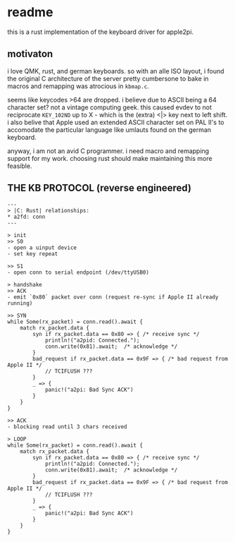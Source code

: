 # readme

this is a rust implementation of the keyboard driver for apple2pi.

## motivaton

i love QMK, rust, and german keyboards. so with an aIIe ISO layout, i found the
original C architecture of the server pretty cumbersone to bake in macros and
remapping was atrocious in `kbmap.c`.

seems like keycodes >64 are dropped. i believe due to ASCII being a 64 character
set? not a vintage computing geek. this caused evdev to not reciprocate
`KEY_102ND` up to X - which is the (extra) <|> key next to left shift. i also
belive that Apple used an extended ASCII character set on PAL II's to accomodate
the particular language like umlauts found on the german keyboard.

anyway, i am not an avid C programmer. i need macro and remapping support for my
work. choosing rust should make maintaining this more feasible.

## **THE KB PROTOCOL** (reverse engineered)

```
---
> |C: Rust| relationships:
* a2fd: conn
---

> init
>> S0
- open a uinput device
- set key repeat

>> S1
- open conn to serial endpoint (/dev/ttyUSB0)

> handshake
>> ACK
- emit `0x80` packet over conn (request re-sync if Apple II already running)

>> SYN
while Some(rx_packet) = conn.read().await {
    match rx_packet.data {
        syn if rx_packet.data == 0x80 => { /* receive sync */
            println!("a2pid: Connected.");
            conn.write(0x81).await;  /* acknowledge */
        }
        bad_request if rx_packet.data == 0x9F => { /* bad request from Apple II */
            // TCIFLUSH ???
        }
        _ => {
            panic!("a2pi: Bad Sync ACK")
        }
    }
}

>> ACK
- blocking read until 3 chars received

> LOOP
while Some(rx_packet) = conn.read().await {
    match rx_packet.data {
        syn if rx_packet.data == 0x80 => { /* receive sync */
            println!("a2pid: Connected.");
            conn.write(0x81).await;  /* acknowledge */
        }
        bad_request if rx_packet.data == 0x9F => { /* bad request from Apple II */
            // TCIFLUSH ???
        }
        _ => {
            panic!("a2pi: Bad Sync ACK")
        }
    }
}
```
